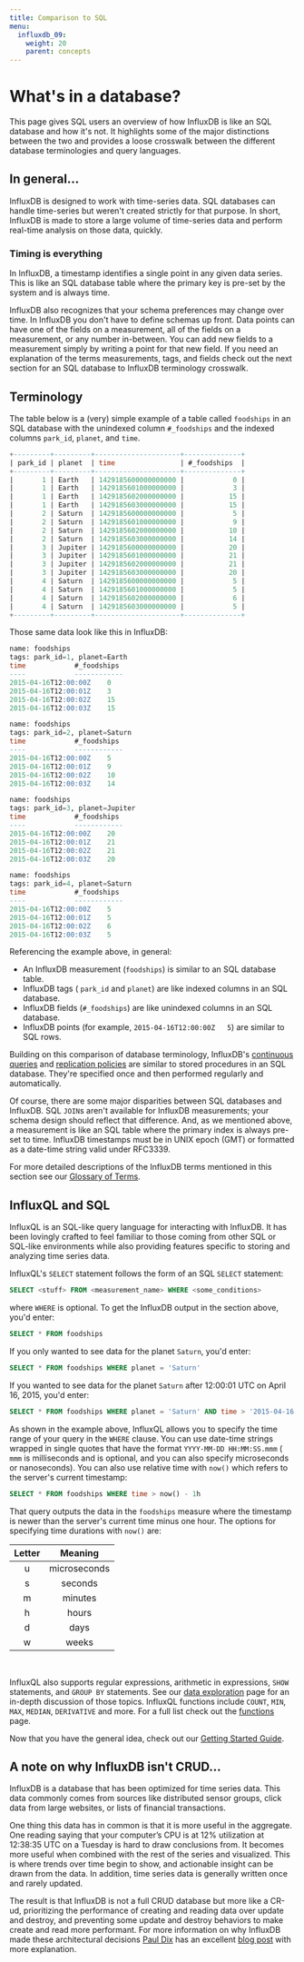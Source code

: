 ```yaml
---
title: Comparison to SQL
menu:
  influxdb_09:
    weight: 20
    parent: concepts
---
```


# What's in a database?

This page gives SQL users an overview of how InfluxDB is like an SQL database and how it's not. It highlights some of the major distinctions between the two and provides a loose crosswalk between the different database terminologies and query languages.

## In general...

InfluxDB is designed to work with time-series data. SQL databases can handle time-series but weren't created strictly for that purpose. In short, InfluxDB is made to store a large volume of time-series data and perform real-time analysis on those data, quickly.

### Timing is everything

In InfluxDB, a timestamp identifies a single point in any given data series. This is like an SQL database table where the primary key is pre-set by the system and is always time.

InfluxDB also recognizes that your schema preferences may change over time. In InfluxDB you don't have to define schemas up front. Data points can have one of the fields on a measurement, all of the fields on a measurement, or any number in-between. You can add new fields to a measurement simply by writing a point for that new field. If you need an explanation of the terms measurements, tags, and fields check out the next section for an SQL database to InfluxDB terminology crosswalk.

## Terminology

The table below is a (very) simple example of a table  called `foodships` in an SQL database with the unindexed column `#_foodships` and the indexed columns `park_id`, `planet`, and `time`.

``` sql
+---------+---------+---------------------+--------------+
| park_id | planet  | time                | #_foodships  |
+---------+---------+---------------------+--------------+
|       1 | Earth   | 1429185600000000000 |            0 |
|       1 | Earth   | 1429185601000000000 |            3 |
|       1 | Earth   | 1429185602000000000 |           15 |
|       1 | Earth   | 1429185603000000000 |           15 |
|       2 | Saturn  | 1429185600000000000 |            5 |
|       2 | Saturn  | 1429185601000000000 |            9 |
|       2 | Saturn  | 1429185602000000000 |           10 |
|       2 | Saturn  | 1429185603000000000 |           14 |
|       3 | Jupiter | 1429185600000000000 |           20 |
|       3 | Jupiter | 1429185601000000000 |           21 |
|       3 | Jupiter | 1429185602000000000 |           21 |
|       3 | Jupiter | 1429185603000000000 |           20 |
|       4 | Saturn  | 1429185600000000000 |            5 |
|       4 | Saturn  | 1429185601000000000 |            5 |
|       4 | Saturn  | 1429185602000000000 |            6 |
|       4 | Saturn  | 1429185603000000000 |            5 |
+---------+---------+---------------------+--------------+
```

Those same data look like this in InfluxDB:

```sql
name: foodships
tags: park_id=1, planet=Earth
time			#_foodships
----			------------
2015-04-16T12:00:00Z	0
2015-04-16T12:00:01Z	3
2015-04-16T12:00:02Z	15
2015-04-16T12:00:03Z	15

name: foodships
tags: park_id=2, planet=Saturn
time			#_foodships
----			------------
2015-04-16T12:00:00Z	5
2015-04-16T12:00:01Z	9
2015-04-16T12:00:02Z	10
2015-04-16T12:00:03Z	14

name: foodships
tags: park_id=3, planet=Jupiter
time			#_foodships
----			------------
2015-04-16T12:00:00Z	20
2015-04-16T12:00:01Z	21
2015-04-16T12:00:02Z	21
2015-04-16T12:00:03Z	20

name: foodships
tags: park_id=4, planet=Saturn
time			#_foodships
----			------------
2015-04-16T12:00:00Z	5
2015-04-16T12:00:01Z	5
2015-04-16T12:00:02Z	6
2015-04-16T12:00:03Z	5
```

Referencing the example above, in general:

* An InfluxDB measurement (`foodships`) is similar to an SQL database table.
* InfluxDB tags ( `park_id` and `planet`) are like indexed columns in an SQL database.
* InfluxDB fields (`#_foodships`) are like unindexed columns in an SQL database.
* InfluxDB points (for example, `2015-04-16T12:00:00Z	5`) are similar to SQL rows.

Building on this comparison of database terminology, InfluxDB's [continuous queries](/influxdb/v0.9/query_language/continuous_queries/) and [replication policies](/influxdb/v0.9/administration/administration/) are similar to stored procedures in an SQL database. They're specified once and then performed regularly and automatically.

Of course, there are some major disparities between SQL databases and InfluxDB. SQL `JOIN`s aren't available for InfluxDB measurements; your schema design should reflect that difference. And, as we mentioned above, a measurement is like an SQL table where the primary index is always pre-set to time. InfluxDB timestamps must be in UNIX epoch (GMT) or formatted as a date-time string valid under RFC3339.

For more detailed descriptions of the InfluxDB terms mentioned in this section see our [Glossary of Terms](/influxdb/v0.9/concepts/glossary/).

## InfluxQL and SQL

InfluxQL is an SQL-like query language for interacting with InfluxDB. It has been lovingly crafted to feel familiar to those coming from other SQL or SQL-like environments while also providing features specific to storing and analyzing time series data.

InfluxQL's `SELECT` statement follows the form of an SQL `SELECT` statement:

```sql
SELECT <stuff> FROM <measurement_name> WHERE <some_conditions>
```
where `WHERE` is optional. To get the InfluxDB output in the section above, you'd enter:

```sql
SELECT * FROM foodships
```

If you only wanted to see data for the planet `Saturn`, you'd enter:

```sql
SELECT * FROM foodships WHERE planet = 'Saturn'
```

If you wanted to see data for the planet `Saturn` after 12:00:01 UTC on April 16, 2015, you'd enter:

```sql
SELECT * FROM foodships WHERE planet = 'Saturn' AND time > '2015-04-16 12:00:01'
```

As shown in the example above, InfluxQL allows you to specify the time range of your query in the `WHERE` clause. You can use date-time strings wrapped in single quotes that have the format `YYYY-MM-DD HH:MM:SS.mmm` ( `mmm` is milliseconds and is optional, and you can also specify microseconds or nanoseconds). You can also use relative time with `now()` which refers to the server's current timestamp:

```sql
SELECT * FROM foodships WHERE time > now() - 1h
```

That query outputs the data in the `foodships` measure where the timestamp is newer than the server's current time minus one hour. The options for specifying time durations with `now()` are:

|Letter|Meaning|
|:---:|:---:|
|u|microseconds|
|s | seconds   		|
| m        | minutes   		|
| h        | hours   		|
| d        | days   		|
| w        | weeks   		|

<br/>

InfluxQL also supports regular expressions, arithmetic in expressions, `SHOW` statements, and `GROUP BY` statements. See our [data exploration](/influxdb/v0.9/query_language/data_exploration/) page for an in-depth discussion of those topics. InfluxQL functions include `COUNT`, `MIN`, `MAX`, `MEDIAN`, `DERIVATIVE` and more. For a full list check out the [functions](/influxdb/v0.9/query_language/functions/) page.

Now that you have the general idea, check out our [Getting Started Guide](/influxdb/v0.9/introduction/getting_started/).

## A note on why InfluxDB isn't CRUD...

InfluxDB is a database that has been optimized for time series data. This data commonly comes from sources like distributed sensor groups, click data from large websites, or lists of financial transactions.

One thing this data has in common is that it is more useful in the aggregate. One reading saying that your computer’s CPU is at 12% utilization at 12:38:35 UTC on a Tuesday is hard to draw conclusions from. It becomes more useful when combined with the rest of the series and visualized. This is where trends over time begin to show, and actionable insight can be drawn from the data. In addition, time series data is generally written once and rarely updated.

The result is that InfluxDB is not a full CRUD database but more like a CR-ud, prioritizing the performance of creating and reading data over update and destroy, and preventing some update and destroy behaviors to make create and read more performant. For more information on why InfluxDB made these architectural decisions [Paul Dix](https://github.com/pauldix) has an excellent [blog post](https://influxdata.com/blog/influxdb-clustering-design-neither-strictly-cp-or-ap/) with more explanation.
